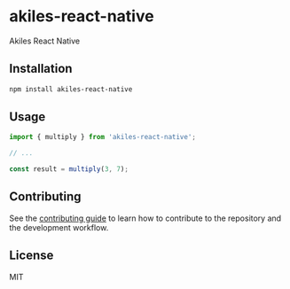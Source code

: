 # akiles-react-native

Akiles React Native

## Installation

```sh
npm install akiles-react-native
```

## Usage


```js
import { multiply } from 'akiles-react-native';

// ...

const result = multiply(3, 7);
```


## Contributing

See the [contributing guide](CONTRIBUTING.md) to learn how to contribute to the repository and the development workflow.

## License

MIT
